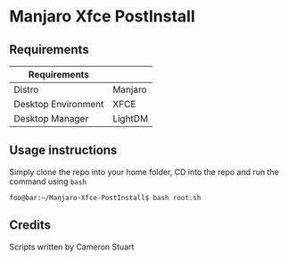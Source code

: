 # Manjaro Xfce PostInstall
## Requirements
| Requirements          |           |
|-----------------------|-----------|
| Distro              	| Manjaro 	|
| Desktop Environment 	| XFCE    	|
| Desktop Manager     	| LightDM 	|

## Usage instructions
Simply clone the repo into your home folder, CD into the repo and run the command using `bash`
```console
foo@bar:~/Manjaro-Xfce-PostInstall$ bash root.sh
```

## Credits
Scripts written by Cameron Stuart